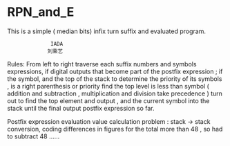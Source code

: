 RPN_and_E
=========

This is a simple ( median bits) infix turn suffix and evaluated program.

                  IADA
                 刘乘艺
                 
Rules: From left to right traverse each suffix numbers and symbols expressions, if digital outputs that become part of the postfix expression ; if the symbol, and the top of the stack to determine the priority of its symbols , is a right parenthesis or priority find the top level is less than symbol ( addition and subtraction , multiplication and division take precedence ) turn out to find the top element and output , and the current symbol into the stack until the final output postfix expression so far.

Postfix expression evaluation value calculation problem : stack <char> -> stack <int> conversion, coding differences in figures for the total more than 48 , so had to subtract 48 ......
